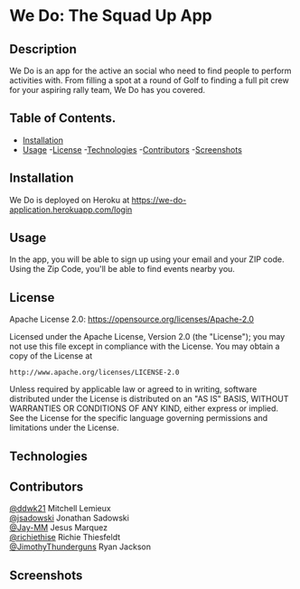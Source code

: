 # We Do: The Squad Up App

## Description

We Do is an app for the active an social who need to find people to perform activities with. From filling a spot at a round of Golf to finding a full pit crew for your aspiring rally team, We Do has you covered. 

## Table of Contents. 

- [Installation](#installation)
- [Usage](#usage)
-[License](#license)
-[Technologies](#technologies)
-[Contributors](#contributors)
-[Screenshots](#screenshots)

## Installation

We Do is deployed on Heroku at https://we-do-application.herokuapp.com/login

## Usage

In the app, you will be able to sign up using your email and your ZIP code. Using the Zip Code, you'll be able to find events nearby you.

 ## License
  Apache License 2.0: https://opensource.org/licenses/Apache-2.0

  Licensed under the Apache License, Version 2.0 (the "License");
you may not use this file except in compliance with the License.
You may obtain a copy of the License at

    http://www.apache.org/licenses/LICENSE-2.0

Unless required by applicable law or agreed to in writing, software
distributed under the License is distributed on an "AS IS" BASIS,
WITHOUT WARRANTIES OR CONDITIONS OF ANY KIND, either express or implied.
See the License for the specific language governing permissions and
limitations under the License.

## Technologies


## Contributors

[@ddwk21](https://github.com/ddwk21) Mitchell Lemieux<br>
[@jsadowski](https://github.com/jwsadowski) Jonathan Sadowski<br>
[@Jay-MM](https://github.com/Jay-MM) Jesus Marquez<br>
[@richiethise](https://github.com/richiethie) Richie Thiesfeldt<br>
[@JimothyThunderguns](https://github.com/JimothyThunderguns) Ryan Jackson<br>

## Screenshots
